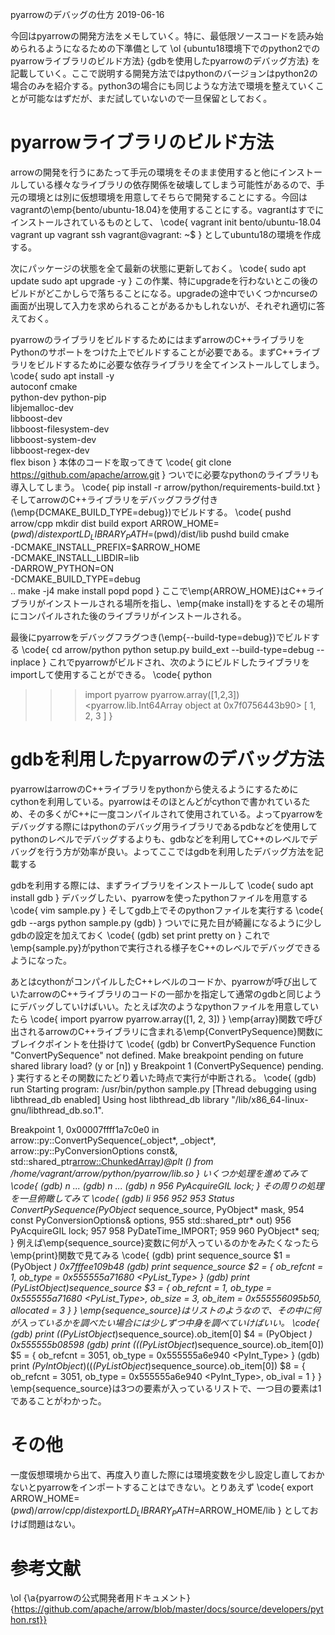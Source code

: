 pyarrowのデバッグの仕方
2019-06-16


今回はpyarrowの開発方法をメモしていく。特に、最低限ソースコードを読み始められるようになるための下準備として
\ol
{ubuntu18環境下でのpython2でのpyarrowライブラリのビルド方法}
{gdbを使用したpyarrowのデバッグ方法}
を記載していく。ここで説明する開発方法ではpythonのバージョンはpython2の場合のみを紹介する。python3の場合にも同じような方法で環境を整えていくことが可能なはずだが、まだ試していないので一旦保留としておく。


# pyarrowライブラリのビルド方法


arrowの開発を行うにあたって手元の環境をそのまま使用すると他にインストールしている様々なライブラリの依存関係を破壊してしまう可能性があるので、手元の環境とは別に仮想環境を用意してそちらで開発することにする。今回はvagrantの\emp{bento/ubuntu-18.04}を使用することにする。vagrantはすでにインストールされているものとして、
\code{
vagrant init bento/ubuntu-18.04
vagrant up
vagrant ssh
vagrant@vagrant: ~$
}
としてubuntu18の環境を作成する。


次にパッケージの状態を全て最新の状態に更新しておく。
\code{
sudo apt update
sudo apt upgrade -y
}
この作業、特にupgradeを行わないとこの後のビルドがどこかしらで落ちることになる。upgradeの途中でいくつかncurseの画面が出現して入力を求められることがあるかもしれないが、それぞれ適切に答えておく。


pyarrowのライブラリをビルドするためにはまずarrowのC++ライブラリをPythonのサポートをつけた上でビルドすることが必要である。まずC++ライブラリをビルドするために必要な依存ライブラリを全てインストールしてしまう。
\code{
sudo apt install -y \
    autoconf cmake \
    python-dev python-pip \
    libjemalloc-dev \
    libboost-dev \
    libboost-filesystem-dev \
    libboost-system-dev \
    libboost-regex-dev \
    flex bison
}
本体のコードを取ってきて
\code{
git clone https://github.com/apache/arrow.git
}
ついでに必要なpythonのライブラリも導入してしまう。
\code{
pip install -r arrow/python/requirements-build.txt
}
そしてarrowのC++ライブラリをデバッグフラグ付き(\emp{DCMAKE_BUILD_TYPE=debug})でビルドする。
\code{
pushd arrow/cpp
  mkdir dist build
  export ARROW_HOME=$(pwd)/dist
  export LD_LIBRARY_PATH=$(pwd)/dist/lib
  pushd build
    cmake \
        -DCMAKE_INSTALL_PREFIX=$ARROW_HOME \
        -DCMAKE_INSTALL_LIBDIR=lib \
        -DARROW_PYTHON=ON \
        -DCMAKE_BUILD_TYPE=debug \
        ..
    make -j4
    make install
  popd
popd
}
ここで\emp{ARROW_HOME}はC++ライブラリがインストールされる場所を指し、\emp{make install}をするとその場所にコンパイルされた後のライブラリがインストールされる。


最後にpyarrowをデバッグフラグつき(\emp{--build-type=debug})でビルドする
\code{
cd arrow/python
python setup.py build_ext --build-type=debug --inplace
}
これでpyarrowがビルドされ、次のようにビルドしたライブラリをimportして使用することができる。
\code{
python
>>> import pyarrow
>>> pyarrow.array([1,2,3])
<pyarrow.lib.Int64Array object at 0x7f0756443b90>
[
  1,
  2,
  3
]
}


# gdbを利用したpyarrowのデバッグ方法


pyarrowはarrowのC++ライブラリをpythonから使えるようにするためにcythonを利用している。pyarrowはそのほとんどがcythonで書かれているため、その多くがC++に一度コンパイルされて使用されている。よってpyarrowをデバッグする際にはpythonのデバッグ用ライブラリであるpdbなどを使用してpythonのレベルでデバッグするよりも、gdbなどを利用してC++のレベルでデバッグを行う方が効率が良い。よってここではgdbを利用したデバッグ方法を記載する


gdbを利用する際には、まずライブラリをインストールして
\code{
sudo apt install gdb
}
デバッグしたい、pyarrowを使ったpythonファイルを用意する
\code{
vim sample.py
}
そしてgdb上でそのpythonファイルを実行する
\code{
gdb --args python sample.py
(gdb)
}
ついでに見た目が綺麗になるように少しgdbの設定を加えておく
\code{
(gdb) set print pretty on
}
これで\emp{sample.py}がpythonで実行される様子をC++のレベルでデバッグできるようになった。


あとはcythonがコンパイルしたC++レベルのコードか、pyarrowが呼び出していたarrowのC++ライブラリのコードの一部かを指定して通常のgdbと同じようにデバッグしていけばいい。たとえば次のようなpythonファイルを用意していたら
\code{
import pyarrow
pyarrow.array([1, 2, 3])
}
\emp{array}関数で呼び出されるarrowのC++ライブラリに含まれる\emp{ConvertPySequence}関数にブレイクポイントを仕掛けて
\code{
(gdb) br ConvertPySequence
Function "ConvertPySequence" not defined.
Make breakpoint pending on future shared library load? (y or [n]) y
Breakpoint 1 (ConvertPySequence) pending.
}
実行するとその関数にたどり着いた時点で実行が中断される。
\code{
(gdb) run
Starting program: /usr/bin/python sample.py
[Thread debugging using libthread_db enabled]
Using host libthread_db library "/lib/x86_64-linux-gnu/libthread_db.so.1".

Breakpoint 1, 0x00007ffff1a7c0e0 in arrow::py::ConvertPySequence(_object*, _object*, arrow::py::PyConversionOptions const&, std::shared_ptr<arrow::ChunkedArray>*)@plt () from /home/vagrant/arrow/python/pyarrow/lib.so
}
いくつか処理を進めてみて
\code{
(gdb) n
...
(gdb) n
...
(gdb) n
956	  PyAcquireGIL lock;
}
その周りの処理を一旦俯瞰してみて
\code{
(gdb) li  956
952
953	Status ConvertPySequence(PyObject* sequence_source, PyObject* mask,
954	                         const PyConversionOptions& options,
955	                         std::shared_ptr<ChunkedArray>* out)
956	  PyAcquireGIL lock;
957
958	  PyDateTime_IMPORT;
959
960	  PyObject* seq;
}
例えば\emp{sequence_source}変数に何が入っているのかをみたくなったら\emp{print}関数で見てみる
\code{
(gdb) print sequence_source
$1 = (PyObject *) 0x7fffee109b48
(gdb) print *sequence_source
$2 = {
  ob_refcnt = 1,
  ob_type = 0x555555a71680 <PyList_Type>
}
(gdb) print *(PyListObject*)sequence_source
$3 = {
  ob_refcnt = 1,
  ob_type = 0x555555a71680 <PyList_Type>,
  ob_size = 3,
  ob_item = 0x555556095b50,
  allocated = 3
}
}
\emp{sequence_source}はリストのようなので、その中に何が入っているかを調べたい場合には少しずつ中身を調べていけばいい。
\code{
(gdb) print (*(PyListObject*)sequence_source).ob_item[0]
$4 = (PyObject *) 0x555555b08598
(gdb) print *((*(PyListObject*)sequence_source).ob_item[0])
$5 = {
  ob_refcnt = 3051,
  ob_type = 0x555555a6e940 <PyInt_Type>
}
(gdb) print *(PyIntObject*)((*(PyListObject*)sequence_source).ob_item[0])
$8 = {
  ob_refcnt = 3051,
  ob_type = 0x555555a6e940 <PyInt_Type>,
  ob_ival = 1
}
}
\emp{sequence_source}は3つの要素が入っているリストで、一つ目の要素は1であることがわかった。


# その他


一度仮想環境から出て、再度入り直した際には環境変数を少し設定し直しておかないとpyarrowをインポートすることはできない。とりあえず
\code{
export ARROW_HOME=$(pwd)/arrow/cpp/dist
export LD_LIBRARY_PATH=$ARROW_HOME/lib
}
としておけば問題はない。


# 参考文献


\ol
{\a{pyarrowの公式開発者用ドキュメント}{https://github.com/apache/arrow/blob/master/docs/source/developers/python.rst}}

